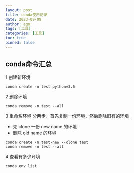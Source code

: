 ```yaml
---
layout: post
title: conda使用记录
date: 2023-09-08
author: ego
tags: [工具]
categories: [工具]
toc: true
pinned: false
---
```

## conda命令汇总
1 创建新环境
```
conda create -n test python=3.6
```

2 删除环境
```
conda remove -n test --all
```

3 重命名环境
分两步，首先复制一份环境，然后删除旧有的环境

- 先 clone 一份 new name 的环境
- 删除 old name 的环境

```
conda create -n test-new --clone test
conda remove -n test --all
```

4 查看有多少环境

```
conda env list
```
